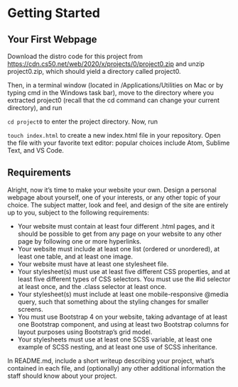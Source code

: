 # Getting Started
## Your First Webpage
Download the distro code for this project from https://cdn.cs50.net/web/2020/x/projects/0/project0.zip and unzip project0.zip, which should yield a directory called project0.

Then, in a terminal window (located in /Applications/Utilities on Mac or by typing cmd in the Windows task bar), move to the directory where you extracted project0 (recall that the cd command can change your current directory), and run

`cd project0`
to enter the project directory. Now, run

`touch index.html`
to create a new index.html file in your repository. Open the file with your favorite text editor: popular choices include Atom, Sublime Text, and VS Code. 

## Requirements
Alright, now it’s time to make your website your own. Design a personal webpage about yourself, one of your interests, or any other topic of your choice. The subject matter, look and feel, and design of the site are entirely up to you, subject to the following requirements:

- Your website must contain at least four different .html pages, and it should be possible to get from any page on your website to any other page by following one or more hyperlinks.
- Your website must include at least one list (ordered or unordered), at least one table, and at least one image.
- Your website must have at least one stylesheet file.
- Your stylesheet(s) must use at least five different CSS properties, and at least five different types of CSS selectors. You must use the #id selector at least once, and the .class selector at least once.
- Your stylesheet(s) must include at least one mobile-responsive @media query, such that something about the styling changes for smaller screens.
- You must use Bootstrap 4 on your website, taking advantage of at least one Bootstrap component, and using at least two Bootstrap columns for layout purposes using Bootstrap’s grid model.
- Your stylesheets must use at least one SCSS variable, at least one example of SCSS nesting, and at least one use of SCSS inheritance.

In README.md, include a short writeup describing your project, what’s contained in each file, and (optionally) any other additional information the staff should know about your project.
